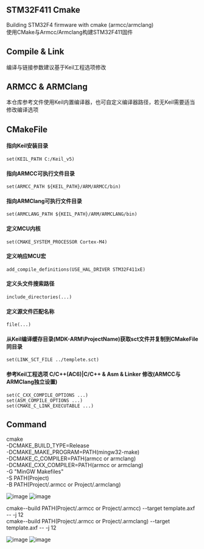 ## STM32F411 Cmake
  Building STM32F4 firmware with cmake (armcc/armclang)  
  使用CMake与Armcc/Armclang构建STM32F411固件
  
## Compile & Link
  编译与链接参数建议基于Keil工程选项修改

## ARMCC & ARMClang
  本仓库参考文件使用Keil内置编译器，也可自定义编译器路径，若无Keil需要适当修改编译选项

## CMakeFile
  #### 指向Keil安装目录  
  	set(KEIL_PATH C:/Keil_v5)
  #### 指向ARMCC可执行文件目录  
  	set(ARMCC_PATH ${KEIL_PATH}/ARM/ARMCC/bin)
  #### 指向ARMClang可执行文件目录  
  	set(ARMCLANG_PATH ${KEIL_PATH}/ARM/ARMCLANG/bin)

  #### 定义MCU内核  
  	set(CMAKE_SYSTEM_PROCESSOR Cortex-M4)  
  #### 定义响应MCU宏  
  	add_compile_definitions(USE_HAL_DRIVER STM32F411xE)  
  #### 定义头文件搜索路径  
  	include_directories(...)  
  #### 定义源文件匹配名称  
  	file(...)  
  
  #### 从Keil编译缓存目录(MDK-ARM\ProjectName)获取sct文件并复制到CMakeFile同目录  
  	set(LINK_SCT_FILE ../templete.sct)  

  #### 参考Keil工程选项 C/C++(AC6)|C/C++ & Asm & Linker 修改(ARMCC与ARMClang独立设置)  
  	set(C_CXX_COMPILE_OPTIONS ...)  
  	set(ASM_COMPILE_OPTIONS ...)  
  	set(CMAKE_C_LINK_EXECUTABLE ...)  
	
## Command

  cmake  
	  -DCMAKE_BUILD_TYPE=Release   
	  -DCMAKE_MAKE_PROGRAM=PATH(mingw32-make)  
	  -DCMAKE_C_COMPILER=PATH(armcc or armclang)   
	  -DCMAKE_CXX_COMPILER=PATH(armcc or armclang)   
	  -G "MinGW Makefiles"    
	  -S PATH(Project)     
	  -B PATH(Project/.armcc or Project/.armclang)   
	  
![image](https://user-images.githubusercontent.com/15169084/203590871-7065db98-8cc2-4a84-903f-f8d7e7f7899f.png)
![image](https://user-images.githubusercontent.com/15169084/203591378-aad1b9f2-2693-4444-b652-5aaceea8c552.png)

  cmake--build PATH(Project\/.armcc or Project/.armcc) --target template.axf -- -j 12  
  cmake--build PATH(Project/.armcc or Project/.armclang) --target template.axf -- -j 12  
  
 ![image](https://user-images.githubusercontent.com/15169084/203591960-66b48bcc-dec1-4dd7-8da9-f97714cbe749.png)
 ![image](https://user-images.githubusercontent.com/15169084/203592166-b9288700-6ca8-467a-8cd9-57afdf44edd2.png)


  
